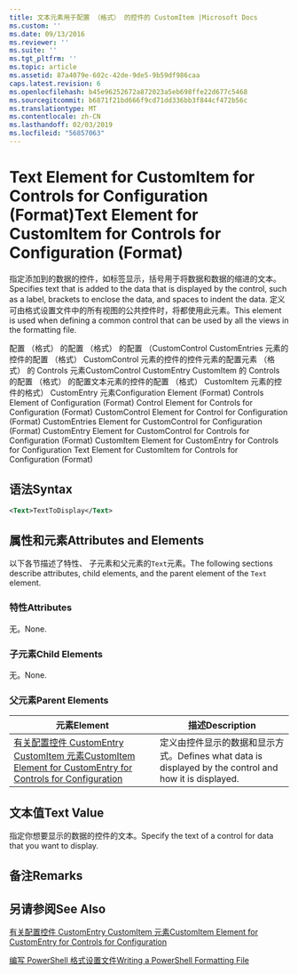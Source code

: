 ```yaml
---
title: 文本元素用于配置 （格式） 的控件的 CustomItem |Microsoft Docs
ms.custom: ''
ms.date: 09/13/2016
ms.reviewer: ''
ms.suite: ''
ms.tgt_pltfrm: ''
ms.topic: article
ms.assetid: 87a4079e-602c-42de-9de5-9b59df986caa
caps.latest.revision: 6
ms.openlocfilehash: b45e96252672a872023a5eb698ffe22d677c5468
ms.sourcegitcommit: b6871f21bd666f9cd71dd336bb3f844cf472b56c
ms.translationtype: MT
ms.contentlocale: zh-CN
ms.lasthandoff: 02/03/2019
ms.locfileid: "56857063"
---
```

# <a name="text-element-for-customitem-for-controls-for-configuration-format"></a><span data-ttu-id="56ae1-102">Text Element for CustomItem for Controls for Configuration (Format)</span><span class="sxs-lookup"><span data-stu-id="56ae1-102">Text Element for CustomItem for Controls for Configuration (Format)</span></span>

<span data-ttu-id="56ae1-103">指定添加到的数据的控件，如标签显示，括号用于将数据和数据的缩进的文本。</span><span class="sxs-lookup"><span data-stu-id="56ae1-103">Specifies text that is added to the data that is displayed by the control, such as a label, brackets to enclose the data, and spaces to indent the data.</span></span> <span data-ttu-id="56ae1-104">定义可由格式设置文件中的所有视图的公共控件时，将都使用此元素。</span><span class="sxs-lookup"><span data-stu-id="56ae1-104">This element is used when defining a common control that can be used by all the views in the formatting file.</span></span>

<span data-ttu-id="56ae1-105">配置 （格式） 的配置 （格式） 的配置 （CustomControl CustomEntries 元素的控件的配置 （格式） CustomControl 元素的控件的控件元素的配置元素 （格式） 的 Controls 元素CustomControl CustomEntry CustomItem 的 Controls 的配置 （格式） 的配置文本元素的控件的配置 （格式） CustomItem 元素的控件的格式） CustomEntry 元素</span><span class="sxs-lookup"><span data-stu-id="56ae1-105">Configuration Element (Format) Controls Element of Configuration (Format) Control Element for Controls for Configuration (Format) CustomControl Element for Control for Configuration (Format) CustomEntries Element for CustomControl for Configuration (Format) CustomEntry Element for CustomControl for Controls for Configuration (Format) CustomItem Element for CustomEntry for Controls for Configuration Text Element for CustomItem for Controls for Configuration (Format)</span></span>

## <a name="syntax"></a><span data-ttu-id="56ae1-106">语法</span><span class="sxs-lookup"><span data-stu-id="56ae1-106">Syntax</span></span>

```xml
<Text>TextToDisplay</Text>
```

## <a name="attributes-and-elements"></a><span data-ttu-id="56ae1-107">属性和元素</span><span class="sxs-lookup"><span data-stu-id="56ae1-107">Attributes and Elements</span></span>

<span data-ttu-id="56ae1-108">以下各节描述了特性、 子元素和父元素的`Text`元素。</span><span class="sxs-lookup"><span data-stu-id="56ae1-108">The following sections describe attributes, child elements, and the parent element of the `Text` element.</span></span>

### <a name="attributes"></a><span data-ttu-id="56ae1-109">特性</span><span class="sxs-lookup"><span data-stu-id="56ae1-109">Attributes</span></span>

<span data-ttu-id="56ae1-110">无。</span><span class="sxs-lookup"><span data-stu-id="56ae1-110">None.</span></span>

### <a name="child-elements"></a><span data-ttu-id="56ae1-111">子元素</span><span class="sxs-lookup"><span data-stu-id="56ae1-111">Child Elements</span></span>

<span data-ttu-id="56ae1-112">无。</span><span class="sxs-lookup"><span data-stu-id="56ae1-112">None.</span></span>

### <a name="parent-elements"></a><span data-ttu-id="56ae1-113">父元素</span><span class="sxs-lookup"><span data-stu-id="56ae1-113">Parent Elements</span></span>

|<span data-ttu-id="56ae1-114">元素</span><span class="sxs-lookup"><span data-stu-id="56ae1-114">Element</span></span>|<span data-ttu-id="56ae1-115">描述</span><span class="sxs-lookup"><span data-stu-id="56ae1-115">Description</span></span>|
|-------------|-----------------|
|[<span data-ttu-id="56ae1-116">有关配置控件 CustomEntry CustomItem 元素</span><span class="sxs-lookup"><span data-stu-id="56ae1-116">CustomItem Element for CustomEntry for Controls for Configuration</span></span>](./customitem-element-for-customentry-for-controls-for-configuration-format.md)|<span data-ttu-id="56ae1-117">定义由控件显示的数据和显示方式。</span><span class="sxs-lookup"><span data-stu-id="56ae1-117">Defines what data is displayed by the control and how it is displayed.</span></span>|

## <a name="text-value"></a><span data-ttu-id="56ae1-118">文本值</span><span class="sxs-lookup"><span data-stu-id="56ae1-118">Text Value</span></span>

<span data-ttu-id="56ae1-119">指定你想要显示的数据的控件的文本。</span><span class="sxs-lookup"><span data-stu-id="56ae1-119">Specify the text of a control for data that you want to display.</span></span>

## <a name="remarks"></a><span data-ttu-id="56ae1-120">备注</span><span class="sxs-lookup"><span data-stu-id="56ae1-120">Remarks</span></span>

## <a name="see-also"></a><span data-ttu-id="56ae1-121">另请参阅</span><span class="sxs-lookup"><span data-stu-id="56ae1-121">See Also</span></span>

[<span data-ttu-id="56ae1-122">有关配置控件 CustomEntry CustomItem 元素</span><span class="sxs-lookup"><span data-stu-id="56ae1-122">CustomItem Element for CustomEntry for Controls for Configuration</span></span>](./customitem-element-for-customentry-for-controls-for-configuration-format.md)

[<span data-ttu-id="56ae1-123">编写 PowerShell 格式设置文件</span><span class="sxs-lookup"><span data-stu-id="56ae1-123">Writing a PowerShell Formatting File</span></span>](./writing-a-powershell-formatting-file.md)
